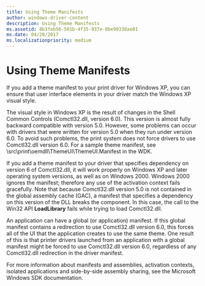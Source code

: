 ```yaml
---
title: Using Theme Manifests
author: windows-driver-content
description: Using Theme Manifests
ms.assetid: 8b3feb56-501b-4f35-937e-0be99338ae01
ms.date: 04/20/2017
ms.localizationpriority: medium
---
```


# Using Theme Manifests


If you add a theme manifest to your print driver for Windows XP, you can ensure that user interface elements in your driver match the Windows XP visual style.

The visual style in Windows XP is the result of changes in the Shell Common Controls (Comctl32.dll, version 6.0). This version is almost fully backward compatible with version 5.0. However, some problems can occur with drivers that were written for version 5.0 when they run under version 6.0. To avoid such problems, the print system does not force drivers to use Comctl32.dll version 6.0. For a sample theme manifest, see \\src\\print\\oemdll\\ThemeUI\\ThemeUI.Manifest in the WDK.

If you add a theme manifest to your driver that specifies dependency on version 6 of Comctl32.dll, it will work properly on Windows XP and later operating system versions, as well as on Windows 2000. Windows 2000 ignores the manifest; therefore any use of the activation context fails gracefully. Note that because Comctl32.dll version 5.0 is not contained in the global assembly cache (GAC), a manifest that specifies a dependency on this version of the DLL breaks the component. In this case, the call to the Win32 API **LoadLibrary** fails while trying to load Comctl32.dll.

An application can have a global (or application) manifest. If this global manifest contains a redirection to use Comctl32.dll version 6.0, this forces all of the UI that the application creates to use the same theme. One result of this is that printer drivers launched from an application with a global manifest might be forced to use Comctl32.dll version 6.0, regardless of any Comctl32.dll redirection in the driver manifest.

For more information about manifests and assemblies, activation contexts, isolated applications and side-by-side assembly sharing, see the Microsoft Windows SDK documentation.

 

 




